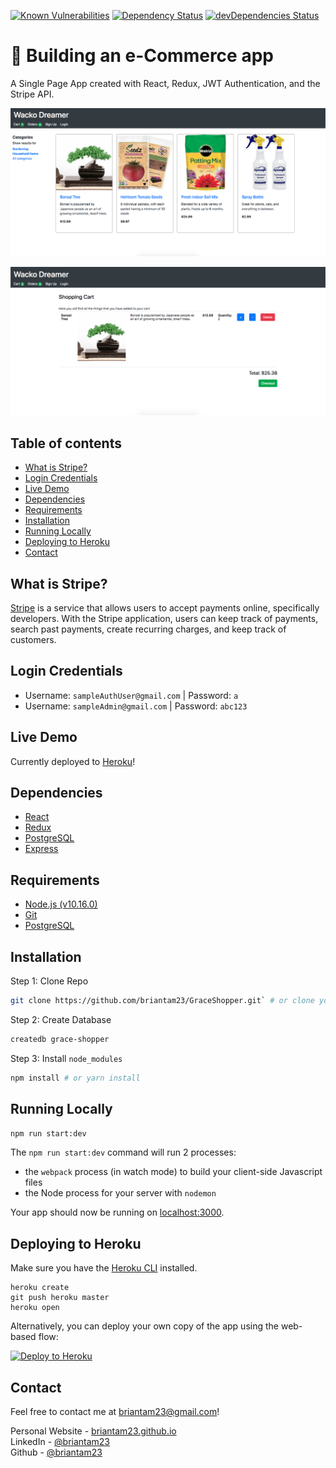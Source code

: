 [![Known Vulnerabilities](https://app.snyk.io/test/github/briantam23/GraceShopper/badge.svg?targetFile=package.json)](https://app.snyk.io/test/github/briantam23/GraceShopper?targetFile=package.json)
[![Dependency Status](https://david-dm.org/briantam23/GraceShopper.svg)](https://david-dm.org/briantam23/GraceShopper)
[![devDependencies Status](https://david-dm.org/briantam23/GraceShopper/dev-status.svg)](https://david-dm.org/briantam23/GraceShopper?type=dev)

# 🛒 Building an e-Commerce app

A Single Page App created with React, Redux, JWT Authentication, and the Stripe API.

![Home page screenshot](./public/img/home-page-screenshot.png)

![Cart page screenshot](./public/img/cart-page-screenshot.png)

## Table of contents
* [What is Stripe?](#what-is-stripe?)
* [Login Credentials](#login-credentials)
* [Live Demo](#live-demo)
* [Dependencies](#dependencies)
* [Requirements](#requirements)
* [Installation](#installation)
* [Running Locally](#running-locally)
* [Deploying to Heroku](#deploying-to-heroku)
* [Contact](#contact)

## What is Stripe?
[Stripe](https://stripe.com/) is a service that allows users to accept payments online, specifically developers. With the Stripe application, users can keep track of payments, search past payments, create recurring charges, and keep track of customers.

## Login Credentials

* Username: `sampleAuthUser@gmail.com`  | Password: `a`
* Username: `sampleAdmin@gmail.com`  | Password: `abc123`

## Live Demo

Currently deployed to [Heroku](https://wd-grace-shopper.herokuapp.com)!

## Dependencies

* [React](https://reactjs.org)
* [Redux](https://redux.js.org)
* [PostgreSQL](https://www.postgresql.org)
* [Express](https://expressjs.com)

## Requirements

* [Node.js (v10.16.0)](https://nodejs.org/en/)
* [Git](https://git-scm.com/downloads)
* [PostgreSQL](https://www.postgresql.org/download/)

## Installation

Step 1: Clone Repo
```sh
git clone https://github.com/briantam23/GraceShopper.git` # or clone your own fork
```

Step 2: Create Database
```sh
createdb grace-shopper
```

Step 3: Install `node_modules`
```sh
npm install # or yarn install
```

## Running Locally

```sh
npm run start:dev
```

The `npm run start:dev` command will run 2 processes:
* the `webpack` process (in watch mode) to build your client-side Javascript files
* the Node process for your server with `nodemon`

Your app should now be running on [localhost:3000](http://localhost:3000).

## Deploying to Heroku

Make sure you have the [Heroku CLI](https://devcenter.heroku.com/articles/heroku-cli) installed.

```
heroku create
git push heroku master
heroku open
```

Alternatively, you can deploy your own copy of the app using the web-based flow:

[![Deploy to Heroku](https://www.herokucdn.com/deploy/button.png)](https://heroku.com/deploy)

## Contact
Feel free to contact me at [briantam23@gmail.com](mailto:briantam23@gmail.com)!

Personal Website - [briantam23.github.io](http://briantam23.github.io) <br/>
LinkedIn - [@briantam23](https://linkedin.com/in/briantam23/) <br/>
Github - [@briantam23](https://github.com/briantam23)